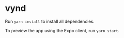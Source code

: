 # vynd

Run `yarn install` to install all dependencies.

To preview the app using the Expo client, run `yarn start`.